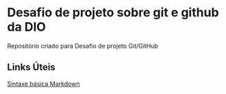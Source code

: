 # Desafio de projeto sobre git e github da DIO
Repositório criado para Desafio de projeto Git/GitHub

## Links Úteis
[Sintaxe básica Markdown](https://www.markdownguide.org/basic-syntax/)
